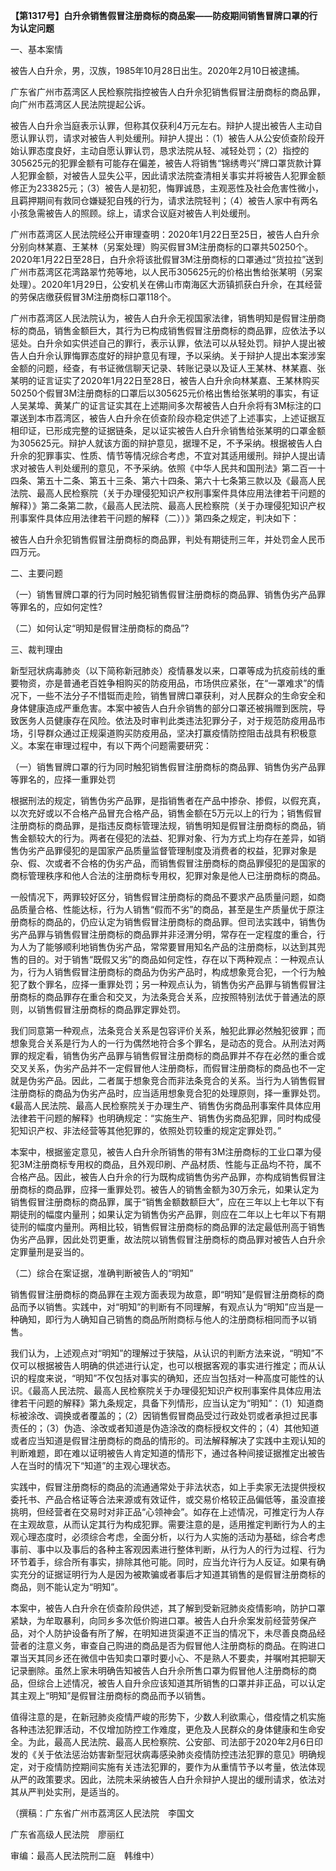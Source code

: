 **【第1317号】白升佘销售假冒注册商标的商品案——防疫期间销售冒牌口罩的行为认定问题**

一、基本案情

被告人白升佘，男，汉族，1985年10月28日出生。2020年2月10日被逮捕。

广东省广州市荔湾区人民检察院指控被告人白升佘犯销售假冒注册商标的商品罪，向广州市荔湾区人民法院提起公诉。

被告人白升佘当庭表示认罪，但称其仅获利4万元左右。辩护人提出被告人主动自愿认罪认罚，请求对被告人判处缓刑。辩护人提出：（1）被告人从公安侦查阶段开始认罪态度良好，主动自愿认罪认罚，恳求法院从轻、减轻处罚；（2）指控的305625元的犯罪金额有可能存在偏差，被告人将销售“锦绣粤兴”牌口罩货款计算人犯罪金额，对被告人显失公平，因此请求法院查清相关事实并将被告人犯罪金额修正为233825元；（3）被告人是初犯，悔罪诚恳，主观恶性及社会危害性微小，且羁押期间有救同仓嫌疑犯自残的行为，请求法院轻判；（4）被告人家中有两名小孩急需被告人的照顾。综上，请求合议庭对被告人判处缓刑。

广州市荔湾区人民法院经公开审理查明：2020年1月22日至25日，被告人白升佘分别向林某嘉、王某林（另案处理）购买假冒3M注册商标的口罩共50250个。2020年1月22日至28日，白升佘将该批假冒3M注册商标的口罩通过“货拉拉”送到广州市荔湾区花湾路翠竹苑等地，以人民币305625元的价格出售给张某明（另案处理）。2020年1月29日，公安机关在佛山市南海区大沥镇抓获白升佘，在其经营的劳保店缴获假冒3M注册商标口罩118个。

广州市荔湾区人民法院认为，被告人白升佘无视国家法律，销售明知是假冒注册商标的商品，销售金额巨大，其行为已构成销售假冒注册商标的商品罪，应依法予以惩处。白升佘如实供述自己的罪行，表示认罪，依法可以从轻处罚。辩护人提出被告人白升佘认罪悔罪态度好的辩护意见有理，予以采纳。关于辩护人提出本案涉案金额的问题，经查，有书证微信聊天记录、转账记录以及证人王某林、林某嘉、张某明的证言证实了2020年1月22日至28日，被告人白升佘向林某嘉、王某林购买50250个假冒3M注册商标的口罩后以305625元价格出售给张某明的事实，有证人吴某埠、黄某广的证言证实其在上述期间多次帮被告人白升佘将有3M标注的口罩送到本市荔湾区，被告人白升佘在侦查阶段亦稳定供述了上述事实，上述证据互相印证，已形成完整的证据链条，足以证实被告人白升佘销售给张某明的口罩金额为305625元。辩护人就该方面的辩护意见，据理不足，不予采纳。根据被告人白升佘的犯罪事实、性质、情节等情况综合考虑，不宜对其适用缓刑。辩护人提出请求对被告人判处缓刑的意见，不予采纳。依照《中华人民共和国刑法》第二百一十四条、第五十二条、第五十三条、第六十四条、第六十七条第三款以及《最高人民法院、最高人民检察院（关于办理侵犯知识产权刑事案件具体应用法律若干问题的解释）》第二条第二款，《最高人民法院、最高人民检察院（关于办理侵犯知识产权刑事案件具体应用法律若干问题的解释（二））》第四条之规定，判决如下：

被告人白升佘犯销售假冒注册商标的商品罪，判处有期徒刑三年，并处罚金人民币四万元。

二、主要问题

（一）销售冒牌口罩的行为同时触犯销售假冒注册商标的商品罪、销售伪劣产品罪等罪名的，应如何定性?

（二）如何认定“明知是假冒注册商标的商品”?

三、裁判理由

新型冠状病毒肺炎（以下简称新冠肺炎）疫情暴发以来，口罩等成为抗疫前线的重要物资，亦是普通老百姓争相购买的防疫用品，市场供应紧张，在“一罩难求”的情况下，一些不法分子不惜铤而走险，销售冒牌口罩获利，对人民群众的生命安全和身体健康造成严重危害。本案中被告人白升佘销售的部分口罩还被捐赠到医院，导致医务人员健康存在风险。依法及时审判此类违法犯罪分子，对于规范防疫用品市场，引导群众通过正规渠道购买防疫用品，坚决打赢疫情防控阻击战具有积极意义。本案在审理过程中，有以下两个问题需要研究：

（一）销售冒牌口罩的行为同时触犯销售假冒注册商标的商品罪、销售伪劣产品罪等罪名的，应择一重罪处罚

根据刑法的规定，销售伪劣产品罪，是指销售者在产品中掺杂、掺假，以假充真，以次充好或以不合格产品冒充合格产品，销售金额在5万元以上的行为；销售假冒注册商标的商品罪，是指违反商标管理法规，销售明知是假冒注册商标的商品，销售金额较大的行为。两者在侵犯的法益、犯罪对象、行为方式上均存在差异，如销售伪劣产品罪侵犯的是国家产品质量监督管理制度及消费者的权益，犯罪对象是杂、假、次或者不合格的伪劣产品，而销售假冒注册商标的商品罪侵犯的是国家的商标管理秩序和他人合法的注册商标专用权，犯罪对象是他人已注册商标的商品。

一般情况下，两罪较好区分，销售假冒注册商标的商品不要求产品质量问题，如商品质量合格、性能达标，行为人销售“假而不劣”的商品，甚至是生产质量优于原注册商标的商品的，仍应认定为销售假冒注册商标的商品罪。但司法实践中，销售伪劣产品罪与销售假冒注册商标的商品罪并非泾渭分明，常存在一定程度的重合，行为人为了能够顺利地销售伪劣产品，常常要冒用知名产品的注册商标，以达到其兜售的目的。对于销售“既假又劣”的商品如何定性，存在以下两种观点：一种观点认为，行为人销售假冒注册商标的商品为伪劣产品时，构成想象竞合犯，一个行为触犯了数个罪名，应择一重罪处罚；另一种观点认为，销售伪劣产品罪与销售假冒注册商标的商品罪存在重合和交叉，为法条竞合关系，应按照特别法优于普通法的原则，以销售假冒注册商标的商品罪定罪处罚。

我们同意第一种观点，法条竞合关系是包容评价关系，触犯此罪必然触犯彼罪；而想象竞合关系是行为人的一行为偶然地符合多个罪名，是动态的竞合。从刑法对两罪的规定看，销售伪劣产品罪与销售假冒注册商标的商品罪并不存在必然的重合或交叉关系，伪劣产品并不一定假冒他人注册商标，而假冒注册商标的商品也不一定就是伪劣产品。因此，二者属于想象竞合而非法条竞合的关系。当行为人销售假冒注册商标的商品为伪劣产品时，应当适用想象竞合犯的处理原则，择一重罪处罚。《最高人民法院、最高人民检察院关于办理生产、销售伪劣商品刑事案件具体应用法律若干问题的解释》也明确规定：“实施生产、销售伪劣商品犯罪，同时构成侵犯知识产权、非法经营等其他犯罪的，依照处罚较重的规定定罪处罚。”

本案中，根据鉴定意见，被告人白升佘所销售的带有3M注册商标的工业口罩为侵犯3M注册商标专用权的商品，且外观印刷、产品材质、性能与正品均不符，属不合格产品。因此，被告人白升佘的行为既构成销售伪劣产品罪，亦构成销售假冒注册商标的商品罪，应择一重罪处罚。被告人的销售金额为30万余元，如果认定为销售假冒注册商标的商品罪，属于“销售金额数额巨大”，应在三年以上七年以下有期徒刑的幅度内量刑；如果认定为销售伪劣产品罪，则应在二年以上七年以下有期徒刑的幅度内量刑。两相比较，销售假冒注册商标的商品罪的法定最低刑高于销售伪劣产品罪，因此处罚更重，故法院以销售假冒注册商标的商品罪对被告人白升佘定罪量刑是妥当的。

（二）综合在案证据，准确判断被告人的“明知”

销售假冒注册商标的商品罪在主观方面表现为故意，即“明知”是假冒注册商标的商品而予以销售。实践中，对“明知”的判断有不同理解，有观点认为“明知”应当是一种确知，即行为人确知自己销售的商品所附商标与他人的注册商标相同而予以销售。

我们认为，上述观点对“明知”的理解过于狭隘，从认识的判断方法来说，“明知”不仅可以根据被告人明确的供述进行认定，也可以根据客观的事实进行推定；而从认识的程度来说，“明知”不仅包括对事实的确知，还应当包括对一种高度可能性的认识。《最高人民法院、最高人民检察院关于办理侵犯知识产权刑事案件具体应用法律若干问题的解释》第九条规定，具备下列情形，应当认定为“明知”：（1）知道商标被涂改、调换或者覆盖的；（2）因销售假冒商品受过行政处罚或者承担过民事责任的；（3）伪造、涂改或者知道是伪造涂改的商标授权文件的；（4）其他知道或者应当知道是假冒注册商标的商品的情形的。司法解释解决了实践中主观认知的判断难题，即在难以证明被告人肯定知道的情形下，通过各种间接证据推定出被告人在当时的情况下“知道”的主观心理状态。

实践中，假冒注册商标的商品的流通通常处于非法状态，如上手卖家无法提供授权委托书、产品合格证等合法来源或有效证件，或交易价格较正品偏低等，虽没直接挑明，但经营者在交易时对非正品“心领神会”。如存在上述情况，可推定行为人存在主观故意，从而认定其行为构成犯罪。需要注意的是，适用推定判断行为人的主观心理态度时，必须综合考虑，全面分析，以行为人实施的活动为基础，综合考虑事前、事中以及事后的各种主客观因素进行整体判断，从行为人的行为过程、行为环节着手，综合所有事实，排除其他可能。同时，应当允许行为人反证。如果有确实充分的证据证明行为人是因为被欺骗或者事后才知道其销售的是假冒注册商标的商品，则不能认定为“明知”。

本案中，被告人白升佘在侦查阶段供述，其了解到受新冠肺炎疫情影响，防护口罩紧缺，为牟取暴利，向同乡多次低价购进口罩。被告人白升佘案发前经营劳保产品，对个人防护设备有所了解，在明知进货渠道不正当的情况下，未尽善良商品经营者的注意义务，审查自己购进的商品是否为假冒他人注册商标的商品。在购进口罩当天其同乡还在微信中告知卖口罩时要小心、不是熟人不要卖，并嘱咐其把聊天记录删除。虽然上家未明确告知被告人白升佘所售口罩为假冒他人注册商标的商品，但综合上述情况，被告人自升佘应该知道其所销售的口罩并非正品，可以认定其主观上“明知”是假冒注册商标的商品而予以销售。

值得注意的是，在新冠肺炎疫情严峻的形势下，少数人利欲熏心，借疫情之机实施各种违法犯罪活动，不仅增加防控工作难度，更危及人民群众的身体健康和生命安全。为此，最高人民法院、最高人民检察院、公安部、司法部于2020年2月6日印发的《关于依法惩治妨害新型冠状病毒感染肺炎疫情防控违法犯罪的意见》明确规定，对于疫情防控期间实施有关违法犯罪的，要作为从重情节予以考量，依法体现从严的政策要求。因此，法院未采纳被告人白升佘辩护人提出的缓刑请求，依法对其从严判处实刑，是适当的。

（撰稿：广东省广州市荔湾区人民法院　李国文

广东省高级人民法院　廖丽红

审编：最高人民法院刑二庭　韩维中）